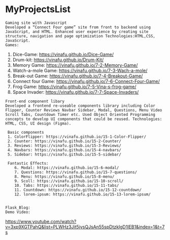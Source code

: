 # MyProjectsList

    Gaming site with Javascript 
    Developed a “Connect Four game” site from front to backend using JavaScript, and HTML. Enhanced user experience by creating site structure, navigation and page optimization Technologies:HTML,CSS, JavaScript. 
    Games:
   1. Dice-Game: https://vinafu.github.io/Dice-Game/
   2. Drum-kit: https://vinafu.github.io/Drum-Kit/
   3. Memory Game: https://vinafu.github.io/7-2-Memory-Game/
   4. Watch-a-mole Game: https://vinafu.github.io/7-3-Wach-a-mole/
   5. Break-out Game:  https://vinafu.github.io/7-4-Breakout-Game/
   6. Connect four Game: https://vinafu.github.io/7-6-Connect-Four-Game/
   7. Frog Game: https://vinafu.github.io/7-5-Vina-s-frog-game/
   8. Space Invader: https://vinafu.github.io/7-7-Space-Invaders/


    Front-end component libary 
    Developed a frontend re-useable components library including Color Flipper, Counter Reviews Navbar Sidebar, Modal, Questions, Menu Video Scroll Tabs, Countdown Timer etc. Used Object Oriented Programming concepts to develop UI components that could be reused. Technologies: HTML, CSS, UI design (Figma).
     
     Basic components
     1. ColorFlipper: https://vinafu.github.io/15-1-Color-Flipper/
     2. Counter: https://vinafu.github.io/15-2-Counter/
     3. Reviews: https://vinafu.github.io/15-3-Reviews/
     4. Navbars: https://vinafu.github.io/15-4-navbars/
     5. Sidebar: https://vinafu.github.io/15-5-sidebar/

     Fantastic Effects:
        6. Modal: https://vinafu.github.io/15-6-modal/
        7. Questions: https://vinafu.github.io/15-7-questions/
        8. Menu: https://vinafu.github.io/15-8-menu/
        9. Scoll: https://vinafu.github.io/15-10-scroll/
        10. Tabs: https://vinafu.github.io/15-11-tabs/
        11. Countdown: https://vinafu.github.io/15-12-countdown/
        12. lorem-ipsum: https://vinafu.github.io/15-13-lorem-ipsum/


    Flask_Blog:
    Demo Video: 
   https://www.youtube.com/watch?v=3xp9XGTPahQ&list=PLWHz3Jit5jysQJsAn55spDtzklgD1lEB1&index=1&t=7s


